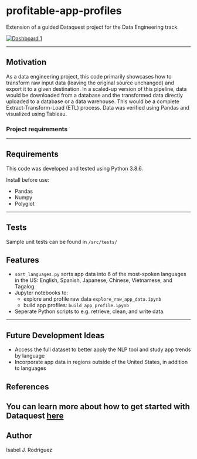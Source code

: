 # profitable-app-profiles
Extension of a guided Dataquest project for the Data Engineering track.

<div class='tableauPlaceholder' id='viz1617211965134' style='position: relative'><noscript><a href='#'><img alt='Dashboard 1 ' src='https:&#47;&#47;public.tableau.com&#47;static&#47;images&#47;Da&#47;Dataquest-Project1&#47;Dashboard1&#47;1_rss.png' style='border: none' /></a></noscript><object class='tableauViz'  style='display:none;'><param name='host_url' value='https%3A%2F%2Fpublic.tableau.com%2F' /> <param name='embed_code_version' value='3' /> <param name='site_root' value='' /><param name='name' value='Dataquest-Project1&#47;Dashboard1' /><param name='tabs' value='no' /><param name='toolbar' value='yes' /><param name='device' value='desktop' /><param name='static_image' value='https:&#47;&#47;public.tableau.com&#47;static&#47;images&#47;Da&#47;Dataquest-Project1&#47;Dashboard1&#47;1.png' /> <param name='animate_transition' value='yes' /><param name='display_static_image' value='yes' /><param name='display_spinner' value='yes' /><param name='display_overlay' value='yes' /><param name='display_count' value='yes' /><param name='language' value='en' /></object></div> 

---


## Motivation 
As a data engineering project, this code primarily showcases how to transform raw input data (leaving the original source unchanged) and export it to a given destination. In a scaled-up version of this pipeline, data would be downloaded from a database and the transformed data directly uploaded to a database or a data warehouse. This would be a complete Extract-Transform-Load (ETL) process. Data was verified using Pandas and visualized using Tableau.

### Project requirements

---

## Requirements
This code was developed and tested using Python 3.8.6.

Install before use: 
- Pandas
- Numpy 
- Polyglot
--- 

## Tests
Sample unit tests can be found in ```/src/tests/```

## Features 
- ```sort_languages.py``` sorts app data into 6 of the most-spoken languages in the US: English, Spanish, Japanese, Chinese, Vietnamese, and Tagalog.
- Jupyter notebooks to: 
     - explore and profile raw data ```explore_raw_app_data.ipynb```
     - build app profiles: ```build_app_profile.ipynb```
- Seperate Python scripts to e.g. retrieve, clean, and write data.
---

## Future Development Ideas
- Access the full dataset to better apply the NLP tool and study app trends by language
- Incorporate app data in regions outside of the United States, in addition to languages


## References
You can learn more about how to get started with Dataquest [here]()
---

## Author 
Isabel J. Rodriguez 
